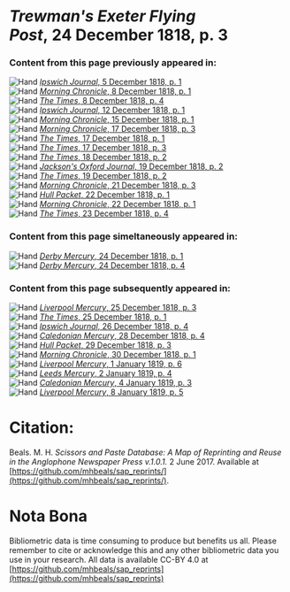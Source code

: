 # *Trewman's Exeter Flying Post*, 24 December 1818, p. 3  
  
### Content from this page previously appeared in:  
![Hand](http://scissorsandpaste.net/wp-content/uploads/2017/06/smallhandpointer.png) [*Ipswich Journal*, 5 December 1818, p. 1](https://mhbeals.github.io/sap_html/Ipswich-Journal/Ipswich-Journal-5-December-1818-p-1)  
![Hand](http://scissorsandpaste.net/wp-content/uploads/2017/06/smallhandpointer.png) [*Morning Chronicle*, 8 December 1818, p. 1](https://mhbeals.github.io/sap_html/Morning-Chronicle/Morning-Chronicle-8-December-1818-p-1)  
![Hand](http://scissorsandpaste.net/wp-content/uploads/2017/06/smallhandpointer.png) [*The Times*, 8 December 1818, p. 4](https://mhbeals.github.io/sap_html/The-Times/The-Times-8-December-1818-p-4)  
![Hand](http://scissorsandpaste.net/wp-content/uploads/2017/06/smallhandpointer.png) [*Ipswich Journal*, 12 December 1818, p. 1](https://mhbeals.github.io/sap_html/Ipswich-Journal/Ipswich-Journal-12-December-1818-p-1)  
![Hand](http://scissorsandpaste.net/wp-content/uploads/2017/06/smallhandpointer.png) [*Morning Chronicle*, 15 December 1818, p. 1](https://mhbeals.github.io/sap_html/Morning-Chronicle/Morning-Chronicle-15-December-1818-p-1)  
![Hand](http://scissorsandpaste.net/wp-content/uploads/2017/06/smallhandpointer.png) [*Morning Chronicle*, 17 December 1818, p. 3](https://mhbeals.github.io/sap_html/Morning-Chronicle/Morning-Chronicle-17-December-1818-p-3)  
![Hand](http://scissorsandpaste.net/wp-content/uploads/2017/06/smallhandpointer.png) [*The Times*, 17 December 1818, p. 1](https://mhbeals.github.io/sap_html/The-Times/The-Times-17-December-1818-p-1)  
![Hand](http://scissorsandpaste.net/wp-content/uploads/2017/06/smallhandpointer.png) [*The Times*, 17 December 1818, p. 3](https://mhbeals.github.io/sap_html/The-Times/The-Times-17-December-1818-p-3)  
![Hand](http://scissorsandpaste.net/wp-content/uploads/2017/06/smallhandpointer.png) [*The Times*, 18 December 1818, p. 2](https://mhbeals.github.io/sap_html/The-Times/The-Times-18-December-1818-p-2)  
![Hand](http://scissorsandpaste.net/wp-content/uploads/2017/06/smallhandpointer.png) [*Jackson's Oxford Journal*, 19 December 1818, p. 2](https://mhbeals.github.io/sap_html/Jackson's-Oxford-Journal/Jackson's-Oxford-Journal-19-December-1818-p-2)  
![Hand](http://scissorsandpaste.net/wp-content/uploads/2017/06/smallhandpointer.png) [*The Times*, 19 December 1818, p. 2](https://mhbeals.github.io/sap_html/The-Times/The-Times-19-December-1818-p-2)  
![Hand](http://scissorsandpaste.net/wp-content/uploads/2017/06/smallhandpointer.png) [*Morning Chronicle*, 21 December 1818, p. 3](https://mhbeals.github.io/sap_html/Morning-Chronicle/Morning-Chronicle-21-December-1818-p-3)  
![Hand](http://scissorsandpaste.net/wp-content/uploads/2017/06/smallhandpointer.png) [*Hull Packet*, 22 December 1818, p. 1](https://mhbeals.github.io/sap_html/Hull-Packet/Hull-Packet-22-December-1818-p-1)  
![Hand](http://scissorsandpaste.net/wp-content/uploads/2017/06/smallhandpointer.png) [*Morning Chronicle*, 22 December 1818, p. 1](https://mhbeals.github.io/sap_html/Morning-Chronicle/Morning-Chronicle-22-December-1818-p-1)  
![Hand](http://scissorsandpaste.net/wp-content/uploads/2017/06/smallhandpointer.png) [*The Times*, 23 December 1818, p. 4](https://mhbeals.github.io/sap_html/The-Times/The-Times-23-December-1818-p-4)  
  
### Content from this page simeltaneously appeared in:  
![Hand](http://scissorsandpaste.net/wp-content/uploads/2017/06/smallhandpointer.png) [*Derby Mercury*, 24 December 1818, p. 1](https://mhbeals.github.io/sap_html/Derby-Mercury/Derby-Mercury-24-December-1818-p-1)  
![Hand](http://scissorsandpaste.net/wp-content/uploads/2017/06/smallhandpointer.png) [*Derby Mercury*, 24 December 1818, p. 4](https://mhbeals.github.io/sap_html/Derby-Mercury/Derby-Mercury-24-December-1818-p-4)  
  
### Content from this page subsequently appeared in:  
![Hand](http://scissorsandpaste.net/wp-content/uploads/2017/06/smallhandpointer.png) [*Liverpool Mercury*, 25 December 1818, p. 3](https://mhbeals.github.io/sap_html/Liverpool-Mercury/Liverpool-Mercury-25-December-1818-p-3)  
![Hand](http://scissorsandpaste.net/wp-content/uploads/2017/06/smallhandpointer.png) [*The Times*, 25 December 1818, p. 1](https://mhbeals.github.io/sap_html/The-Times/The-Times-25-December-1818-p-1)  
![Hand](http://scissorsandpaste.net/wp-content/uploads/2017/06/smallhandpointer.png) [*Ipswich Journal*, 26 December 1818, p. 4](https://mhbeals.github.io/sap_html/Ipswich-Journal/Ipswich-Journal-26-December-1818-p-4)  
![Hand](http://scissorsandpaste.net/wp-content/uploads/2017/06/smallhandpointer.png) [*Caledonian Mercury*, 28 December 1818, p. 4](https://mhbeals.github.io/sap_html/Caledonian-Mercury/Caledonian-Mercury-28-December-1818-p-4)  
![Hand](http://scissorsandpaste.net/wp-content/uploads/2017/06/smallhandpointer.png) [*Hull Packet*, 29 December 1818, p. 3](https://mhbeals.github.io/sap_html/Hull-Packet/Hull-Packet-29-December-1818-p-3)  
![Hand](http://scissorsandpaste.net/wp-content/uploads/2017/06/smallhandpointer.png) [*Morning Chronicle*, 30 December 1818, p. 1](https://mhbeals.github.io/sap_html/Morning-Chronicle/Morning-Chronicle-30-December-1818-p-1)  
![Hand](http://scissorsandpaste.net/wp-content/uploads/2017/06/smallhandpointer.png) [*Liverpool Mercury*, 1 January 1819, p. 6](https://mhbeals.github.io/sap_html/Liverpool-Mercury/Liverpool-Mercury-1-January-1819-p-6)  
![Hand](http://scissorsandpaste.net/wp-content/uploads/2017/06/smallhandpointer.png) [*Leeds Mercury*, 2 January 1819, p. 4](https://mhbeals.github.io/sap_html/Leeds-Mercury/Leeds-Mercury-2-January-1819-p-4)  
![Hand](http://scissorsandpaste.net/wp-content/uploads/2017/06/smallhandpointer.png) [*Caledonian Mercury*, 4 January 1819, p. 3](https://mhbeals.github.io/sap_html/Caledonian-Mercury/Caledonian-Mercury-4-January-1819-p-3)  
![Hand](http://scissorsandpaste.net/wp-content/uploads/2017/06/smallhandpointer.png) [*Liverpool Mercury*, 8 January 1819, p. 5](https://mhbeals.github.io/sap_html/Liverpool-Mercury/Liverpool-Mercury-8-January-1819-p-5)  


# Citation: 

Beals. M. H. *Scissors and Paste Database: A Map of Reprinting and Reuse in the Anglophone Newspaper Press v.1.0.1.* 2 June 2017. Available at [https://github.com/mhbeals/sap_reprints/](https://github.com/mhbeals/sap_reprints/). 

# Nota Bona

Bibliometric data is time consuming to produce but benefits us all. Please remember to cite or acknowledge this and any other bibliometric data you use in your research. All data is available CC-BY 4.0 at [https://github.com/mhbeals/sap_reprints](https://github.com/mhbeals/sap_reprints)